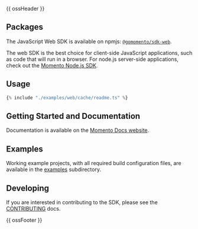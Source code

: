 {{ ossHeader }}

## Packages

The JavaScript Web SDK is available on npmjs: [`@gomomento/sdk-web`](https://www.npmjs.com/package/@gomomento/sdk-web).

The web SDK is the best choice for client-side JavaScript applications, such as code that will run in a browser.  For
node.js server-side applications, check out the [Momento Node.js SDK](../client-sdk-nodejs).

## Usage

```javascript
{% include "./examples/web/cache/readme.ts" %}
```

## Getting Started and Documentation

Documentation is available on the [Momento Docs website](https://docs.momentohq.com).

## Examples

Working example projects, with all required build configuration files, are available in the [examples](https://github.com/momentohq/client-sdk-javascript/tree/main/examples/web) subdirectory.

## Developing

If you are interested in contributing to the SDK, please see the [CONTRIBUTING](./CONTRIBUTING.md) docs.

{{ ossFooter }}

